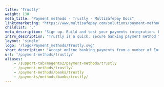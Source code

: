 ```yaml
---
title: 'Trustly'
weight: 130
meta_title: "Payment methods - Trustly - MultiSafepay Docs"
linktomarketing: "https://www.multisafepay.com/solutions/payment-methods/trustly"
childlist: '.'
meta_description: "Sign up. Build and test your payments integration. Explore our products and services. Use our API reference, SDKs, and wrappers. Get support."
intro_description: "Trustly is a quick, secure banking payment method that is available in 29 European countries. Customers pay from their own online banking environment."
layout: 'single'
logo: '/logo/Payment_methods/Trustly.svg' 
short_description: 'Accept online banking payments from a number of European countries.'
url: '/payment-methods/trustly/'
aliases:
    - /support-tab/magento2/payment-methods/trustly
    - /payment-methods/trustly/
    - /payment-methods/banks/trustly
    - /payments/methods/banks/trustly/
---
```

